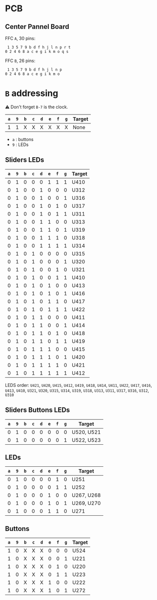 # PCB

## Center Pannel Board

FFC `A`, 30 pins:
```
 1 3 5 7 9 b d f h j l n p r t
0 2 4 6 8 a c e g i k m o q s
```

FFC `B`, 26 pins:
```
 1 3 5 7 9 b d f h j l n p
0 2 4 6 8 a c e g i k m o
```


# `B` addressing

⚠️ Don't forget `B-7` is the clock. 

| `a` | `9` | `b` | `c` | `d` | `e` | `f` | `g` | Target |  
| --- | --- | --- | --- | --- | --- | --- | --- | ------ |
|  1  |  1  |  X  |  X  |  X  |  X  |  X  |  X  | None   |

* `a` : buttons
* `9` : LEDs

## Sliders LEDs

| `a` | `9` | `b` | `c` | `d` | `e` | `f` | `g` | Target |  
| --- | --- | --- | --- | --- | --- | --- | --- | ------ |
|  0  |  1  |  0  |  0  |  0  |  1  |  1  |  1  | U410   |
|  0  |  1  |  0  |  0  |  1  |  0  |  0  |  0  | U312   |
|  0  |  1  |  0  |  0  |  1  |  0  |  0  |  1  | U316   |
|  0  |  1  |  0  |  0  |  1  |  0  |  1  |  0  | U317   |
|  0  |  1  |  0  |  0  |  1  |  0  |  1  |  1  | U311   |
|  0  |  1  |  0  |  0  |  1  |  1  |  0  |  0  | U313   |
|  0  |  1  |  0  |  0  |  1  |  1  |  0  |  1  | U319   |
|  0  |  1  |  0  |  0  |  1  |  1  |  1  |  0  | U318   |
|  0  |  1  |  0  |  0  |  1  |  1  |  1  |  1  | U314   |
|  0  |  1  |  0  |  1  |  0  |  0  |  0  |  0  | U315   |
|  0  |  1  |  0  |  1  |  0  |  0  |  0  |  1  | U320   |
|  0  |  1  |  0  |  1  |  0  |  0  |  1  |  0  | U321   |
|  0  |  1  |  0  |  1  |  0  |  0  |  1  |  1  | U410   |
|  0  |  1  |  0  |  1  |  0  |  1  |  0  |  0  | U413   |
|  0  |  1  |  0  |  1  |  0  |  1  |  0  |  1  | U416   |
|  0  |  1  |  0  |  1  |  0  |  1  |  1  |  0  | U417   |
|  0  |  1  |  0  |  1  |  0  |  1  |  1  |  1  | U422   |
|  0  |  1  |  0  |  1  |  1  |  0  |  0  |  0  | U411   |
|  0  |  1  |  0  |  1  |  1  |  0  |  0  |  1  | U414   |
|  0  |  1  |  0  |  1  |  1  |  0  |  1  |  0  | U418   |
|  0  |  1  |  0  |  1  |  1  |  0  |  1  |  1  | U419   |
|  0  |  1  |  0  |  1  |  1  |  1  |  0  |  0  | U415   |
|  0  |  1  |  0  |  1  |  1  |  1  |  0  |  1  | U420   |
|  0  |  1  |  0  |  1  |  1  |  1  |  1  |  0  | U421   |
|  0  |  1  |  0  |  1  |  1  |  1  |  1  |  1  | U412   |

LEDS order: `U421`, `U420`, `U415`, `U412`, `U419`, `U418`, `U414`, `U411`, `U422`, `U417`, `U416`, `U413`, `U410`, `U321`, `U320`, `U315`, `U314`, `U319`, `U318`, `U313`, `U311`, `U317`, `U316`, `U312`, `U310` 

## Sliders Buttons LEDs

| `a` | `9` | `b` | `c` | `d` | `e` | `f` | `g` | Target |  
| --- | --- | --- | --- | --- | --- | --- | --- | ------ |
|  0  |  1  |  0  |  0  |  0  |  0  |  0  |  0  | U520, U521   |
|  0  |  1  |  0  |  0  |  0  |  0  |  0  |  1  | U522, U523   |


## LEDs
| `a` | `9` | `b` | `c` | `d` | `e` | `f` | `g` | Target |
| --- | --- | --- | --- | --- | --- | --- | --- | ------ |
|  0  |  1  |  0  |  0  |  0  |  0  |  1  |  0  | U251   |
|  0  |  1  |  0  |  0  |  0  |  0  |  1  |  1  | U252   |
|  0  |  1  |  0  |  0  |  0  |  1  |  0  |  0  | U267, U268   |
|  0  |  1  |  0  |  0  |  0  |  1  |  0  |  1  | U269, U270   |
|  0  |  1  |  0  |  0  |  0  |  1  |  1  |  0  | U271   |

## Buttons
| `a` | `9` | `b` | `c` | `d` | `e` | `f` | `g` | Target |
| --- | --- | --- | --- | --- | --- | --- | --- | ------ |
|  1  |  0  |  X  |  X  |  X  |  0  |  0  |  0  | U524 |
|  1  |  0  |  X  |  X  |  X  |  0  |  0  |  1  | U221 |
|  1  |  0  |  X  |  X  |  X  |  0  |  1  |  0  | U220 |
|  1  |  0  |  X  |  X  |  X  |  0  |  1  |  1  | U223 |
|  1  |  0  |  X  |  X  |  X  |  1  |  0  |  0  | U222 |
|  1  |  0  |  X  |  X  |  X  |  1  |  0  |  1  | U272 |



